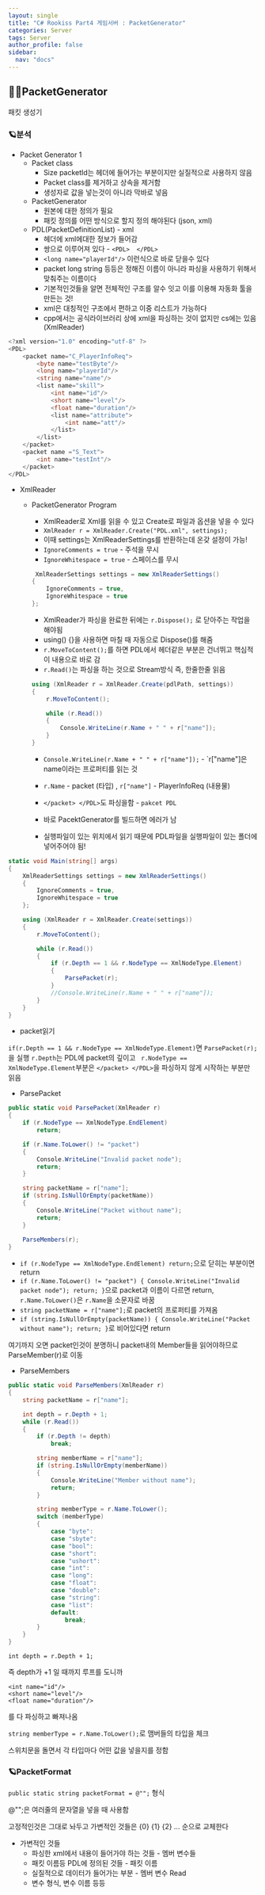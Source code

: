 ```yaml
---
layout: single
title: "C# Rookiss Part4 게임서버 : PacketGenerator"
categories: Server
tags: Server
author_profile: false
sidebar:
  nav: "docs"
---
```



## 🙇‍♀️PacketGenerator

패킷 생성기

### 🪐분석

* Packet Generator 1
  * Packet class
    * Size packetId는 헤더에 들어가는 부분이지만 실질적으로 사용하지 않음
    * Packet class를 제거하고 상속을 제거함
    * 생성자로 값을 넣는것이 아니라 막바로 넣음
  * PacketGenerator
    * 원본에 대한 정의가 필요
    * 패킷 정의를 어떤 방식으로 할지 정의 해야된다 (json, xml)
  * PDL(PacketDefinitionList) - xml
    * 헤더에 xml에대한 정보가 들어감
    * 쌍으로 이루어져 있다 - `<PDL>  </PDL>`
    * `<long name="playerId"/>` 이런식으로 바로 닫을수 있다
    * packet long string 등등은 정해진 이름이 아니라 파싱을 사용하기 위해서 맞춰주는 이름이다
    * 기본적인것들을 알면 전체적인 구조를 알수 잇고 이를 이용해 자동화 툴을 만든는 것!
    * xml은 대칭적인 구조에서 편하고 이중 리스트가 가능하다
    * cpp에서는 공식라이브러리 상에 xml을 파싱하는 것이 없지만 cs에는 있음 (XmlReader)


```cs
<?xml version="1.0" encoding="utf-8" ?>
<PDL>
	<packet name="C_PlayerInfoReq">
		<byte name="testByte"/>
		<long name="playerId"/>
		<string name="name"/>
		<list name="skill">
			<int name="id"/>
			<short name="level"/>
			<float name="duration"/>
			<list name="attribute">
				<int name="att"/>
			</list>
		</list>
	</packet>
	<packet name ="S_Text">
		<int name="testInt"/>
	</packet>
</PDL>
```

* XmlReader
  * PacketGenerator Program
    * XmlReader로 Xml를 읽을 수 있고 Create로 파일과 옵션을 넣을 수 있다
    * `XmlReader r = XmlReader.Create("PDL.xml", settings);`
    * 이때 settings는 XmlReaderSettings를 반환하는데 온갖 설정이 가능!
    * `IgnoreComments = true` - 주석을 무시
    * `IgnoreWhitespace = true` - 스페이스를 무시


    ```cs
     XmlReaderSettings settings = new XmlReaderSettings()
    {
        IgnoreComments = true,
        IgnoreWhitespace = true
    };
    ```


    * XmlReader가 파싱을 완료한 뒤에는 `r.Dispose();` 로 닫아주는 작업을 해야됨
    * using() {}을 사용하면 마칠 때 자동으로 Dispose()를 해줌
    * `r.MoveToContent();`를 하면 PDL에서 헤더같은 부분은 건너뛰고 핵심적이 내용으로 바로 감
    * `r.Read()`는 파싱을 하는 것으로 Stream방식 즉, 한줄한줄 읽음


    ```cs
    using (XmlReader r = XmlReader.Create(pdlPath, settings))
    {
        r.MoveToContent();

        while (r.Read())
        {
            Console.WriteLine(r.Name + " " + r["name"]);
        }
    }
    ```


    * `Console.WriteLine(r.Name + " " + r["name"]);` - `r["name"]은 name이라는 프로퍼티를 읽는 것
    * `r.Name` - packet (타입) , `r["name"]` - PlayerInfoReq (내용물)
    * `</packet> </PDL>`도 파싱을함 - `pakcet PDL`

    * 바로 PacektGenerator를 빌드하면 에러가 남
    * 실행파일이 있는 위치에서 읽기 때문에 PDL파일을 실행파일이 있는 폴더에 넣어주어야 됨!

```cs
static void Main(string[] args)
{
    XmlReaderSettings settings = new XmlReaderSettings()
    {
        IgnoreComments = true,
        IgnoreWhitespace = true
    };

    using (XmlReader r = XmlReader.Create(settings))
    {
        r.MoveToContent();

        while (r.Read())
        {
            if (r.Depth == 1 && r.NodeType == XmlNodeType.Element)
            {
                ParsePacket(r);
            }
            //Console.WriteLine(r.Name + " " + r["name"]);
        }
    }
}
```

* packet읽기

`if(r.Depth == 1 && r.NodeType == XmlNodeType.Element)`면 `ParsePacket(r);`을 실행
`r.Depth`는 PDL에 packet의 깊이고 ` r.NodeType == XmlNodeType.Element`부분은 `</packet> </PDL>`을 파싱하지 않게 시작하는 부분만 읽음

* ParsePacket

```cs
public static void ParsePacket(XmlReader r)
{
    if (r.NodeType == XmlNodeType.EndElement)
        return;

    if (r.Name.ToLower() != "packet")
    {
        Console.WriteLine("Invalid packet node");
        return;
    }

    string packetName = r["name"];
    if (string.IsNullOrEmpty(packetName))
    {
        Console.WriteLine("Packet without name");
        return;
    }
    
    ParseMembers(r);
}
```

  * `if (r.NodeType == XmlNodeType.EndElement) return;`으로 닫히는 부분이면 return
  * `if (r.Name.ToLower() != "packet") { Console.WriteLine("Invalid packet node"); return; }`으로 packet과 이름이 다르면 return, `r.Name.ToLower()`은 `r.Name`을 소문자로 바꿈
  * `string packetName = r["name"];`로 packet의 프로퍼티를 가져옴
  * `if (string.IsNullOrEmpty(packetName)) { Console.WriteLine("Packet without name"); return; }`로 비어있다면 return

여기까지 오면 packet인것이 분명하니 packet내의 Member들을 읽어야하므로 ParseMember(r)로 이동


* ParseMembers

```cs
public static void ParseMembers(XmlReader r)
{
    string packetName = r["name"];

    int depth = r.Depth + 1;
    while (r.Read())
    {
        if (r.Depth != depth)
            break;

        string memberName = r["name"];
        if (string.IsNullOrEmpty(memberName))
        {
            Console.WriteLine("Member without name");
            return;
        }

        string memberType = r.Name.ToLower();
        switch (memberType)
        {
            case "byte":
            case "sbyte":
            case "bool":
            case "short":
            case "ushort":
            case "int":
            case "long":
            case "float":
            case "double":
            case "string":
            case "list":
            default:
                break;
        }
    }
}
```

`int depth = r.Depth + 1;`

즉 depth가 +1 일 때까지 루프를 도니까
```
<int name="id"/>
<short name="level"/>
<float name="duration"/>
```
를 다 파싱하고 빠져나옴

`string memberType = r.Name.ToLower();`로 맴버들의 타입을 체크

스위치문을 돌면서 각 타입마다 어떤 값을 넣을지를 정함

### 🪐PacketFormat


`public static string packetFormat = @"";` 형식

@"";은 여러줄의 문자열을 넣을 때 사용함

고정적인것은 그대로 놔두고 가변적인 것들은 {0} {1} {2} ... 순으로 교체한다

* 가변적인 것들
  * 파싱한 xml에서 내용이 들어가야 하는 것들 - 멤버 변수들
  * 패킷 이름등 PDL에 정의된 것들 - 패킷 이름
  * 실질적으로 데이터가 들어가는 부분 - 멤버 변수 Read
  * 변수 형식, 변수 이름 등등









